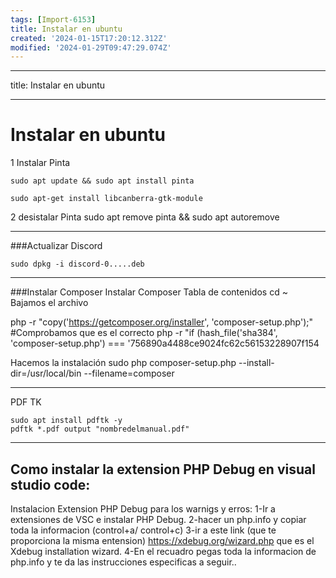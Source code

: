 ```yaml
---
tags: [Import-6153]
title: Instalar en ubuntu
created: '2024-01-15T17:20:12.312Z'
modified: '2024-01-29T09:47:29.074Z'
---
```


---
title: Instalar en ubuntu

---

# Instalar en ubuntu

1 Instalar Pinta
```
sudo apt update && sudo apt install pinta

sudo apt-get install libcanberra-gtk-module
```

2 desistalar Pinta
sudo apt remove pinta && sudo apt autoremove
***
###Actualizar Discord
```
sudo dpkg -i discord-0.....deb
```
***
###Instalar Composer
Instalar Composer
Tabla de contenidos
cd ~
 Bajamos el archivo
 
php -r "copy('https://getcomposer.org/installer', 'composer-setup.php');"
#Comprobamos que es el correcto
php -r "if (hash_file('sha384', 'composer-setup.php') === '756890a4488ce9024fc62c56153228907f154

 Hacemos la instalación
sudo php composer-setup.php --install-dir=/usr/local/bin --filename=composer

***
PDF TK
```
sudo apt install pdftk -y
pdftk *.pdf output "nombredelmanual.pdf"
``````
***
## Como instalar la extension PHP Debug en visual studio code:

Instalacion Extension PHP Debug para los warnigs y erros: 
1-Ir a extensiones de VSC e instalar PHP Debug.
2-hacer un php.info y copiar toda la informacion (control+a/ control+c)
3-ir a este link (que te proporciona la misma entension) https://xdebug.org/wizard.php que es el  Xdebug installation wizard.
4-En el recuadro pegas toda la informacion de php.info y te da las instrucciones especificas a seguir..

